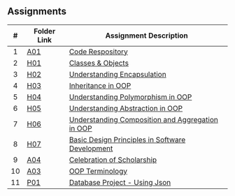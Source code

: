 ## Assignments

|  #  | Folder Link | Assignment Description |
| :-: | ----------- | ---------------------- |
|  1  | [A01](./A01/README.md)     | [Code Respository](./A01/README.md)|
|  2  | [H01](./H01/README.md)  | [Classes & Objects](./H01/README.md)|
|  3  | [H02](./H02/README.md) | [Understanding Encapsulation](./H02/README.md)|
|  4  | [H03](./H03/README.md) | [Inheritance in OOP](./H03/README.md)|
|  5  | [H04](./H04/README.md) | [Understanding Polymorphism in OOP](./H04/README.md)|
|  6  | [H05](./H05/README.md) | [Understanding Abstraction in OOP](./H05/README.md)|
|  7  | [H06](./H06/README.md) | [Understanding Composition and Aggregation in OOP](./H06/README.md)|
|  8  | [H07](./H07/README.md) | [Basic Design Principles in Software Development](./H07/README.md)|
|  9  | [A04](./A04/README.md)  | [Celebration of Scholarship](./A04/README.md)|
|  10  | [A03](./A03/README.md)  | [OOP Terminology](./A03/README.md)|
|  11  | [P01](./P01/README.md)  | [Database Project - Using Json](./P01/README.md)|
